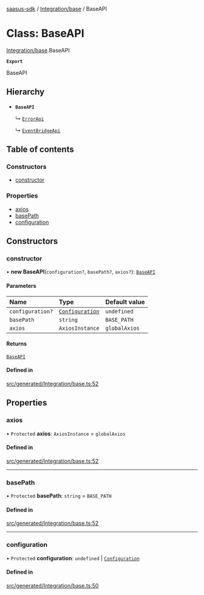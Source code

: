 [saasus-sdk](../README.md) / [Integration/base](../modules/Integration_base.md) / BaseAPI

# Class: BaseAPI

[Integration/base](../modules/Integration_base.md).BaseAPI

**`Export`**

BaseAPI

## Hierarchy

- **`BaseAPI`**

  ↳ [`ErrorApi`](Integration_api.ErrorApi.md)

  ↳ [`EventBridgeApi`](Integration_api.EventBridgeApi.md)

## Table of contents

### Constructors

- [constructor](Integration_base.BaseAPI.md#constructor)

### Properties

- [axios](Integration_base.BaseAPI.md#axios)
- [basePath](Integration_base.BaseAPI.md#basepath)
- [configuration](Integration_base.BaseAPI.md#configuration)

## Constructors

### constructor

• **new BaseAPI**(`configuration?`, `basePath?`, `axios?`): [`BaseAPI`](Integration_base.BaseAPI.md)

#### Parameters

| Name | Type | Default value |
| :------ | :------ | :------ |
| `configuration?` | [`Configuration`](Integration_configuration.Configuration.md) | `undefined` |
| `basePath` | `string` | `BASE_PATH` |
| `axios` | `AxiosInstance` | `globalAxios` |

#### Returns

[`BaseAPI`](Integration_base.BaseAPI.md)

#### Defined in

[src/generated/Integration/base.ts:52](https://github.com/saasus-platform/saasus-sdk-javascript/blob/55abc15/src/generated/Integration/base.ts#L52)

## Properties

### axios

• `Protected` **axios**: `AxiosInstance` = `globalAxios`

#### Defined in

[src/generated/Integration/base.ts:52](https://github.com/saasus-platform/saasus-sdk-javascript/blob/55abc15/src/generated/Integration/base.ts#L52)

___

### basePath

• `Protected` **basePath**: `string` = `BASE_PATH`

#### Defined in

[src/generated/Integration/base.ts:52](https://github.com/saasus-platform/saasus-sdk-javascript/blob/55abc15/src/generated/Integration/base.ts#L52)

___

### configuration

• `Protected` **configuration**: `undefined` \| [`Configuration`](Integration_configuration.Configuration.md)

#### Defined in

[src/generated/Integration/base.ts:50](https://github.com/saasus-platform/saasus-sdk-javascript/blob/55abc15/src/generated/Integration/base.ts#L50)
